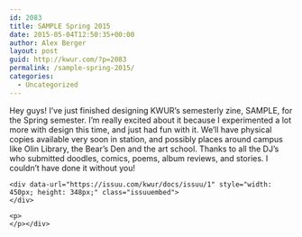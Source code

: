 ```yaml
---
id: 2083
title: SAMPLE Spring 2015
date: 2015-05-04T12:50:35+00:00
author: Alex Berger
layout: post
guid: http://kwur.com/?p=2083
permalink: /sample-spring-2015/
categories:
  - Uncategorized
---
```

<div class="pf-content">
  <p>
    Hey guys! I&#8217;ve just finished designing KWUR&#8217;s semesterly zine, SAMPLE, for the Spring semester. I&#8217;m really excited about it because I experimented a lot more with design this time, and just had fun with it. We&#8217;ll have physical copies available very soon in station, and possibly places around campus like Olin Library, the Bear&#8217;s Den and the art school. Thanks to all the DJ&#8217;s who submitted doodles, comics, poems, album reviews, and stories. I couldn&#8217;t have done it without you!
  </p>
  
  <p>
    <P>
    </p>
    
    <div data-url="https://issuu.com/kwur/docs/issuu/1" style="width: 450px; height: 348px;" class="issuuembed">
    </div>
    
    <p>
    </p></div>